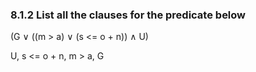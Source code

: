### 8.1.2 List all the clauses for the predicate below
(G ∨ ((m > a) ∨ (s <= o + n)) ∧ U)

U, s <= o + n, m > a, G
